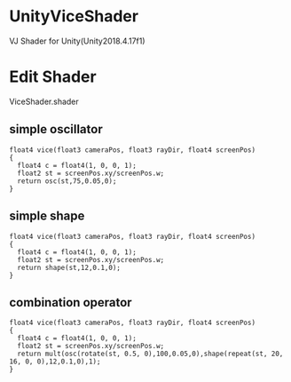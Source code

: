 # UnityViceShader
VJ Shader for Unity(Unity2018.4.17f1)

# Edit Shader
ViceShader.shader

## simple oscillator
```
float4 vice(float3 cameraPos, float3 rayDir, float4 screenPos)
{
  float4 c = float4(1, 0, 0, 1);
  float2 st = screenPos.xy/screenPos.w;
  return osc(st,75,0.05,0);
}
```

## simple shape
```
float4 vice(float3 cameraPos, float3 rayDir, float4 screenPos)
{
  float4 c = float4(1, 0, 0, 1);
  float2 st = screenPos.xy/screenPos.w;
  return shape(st,12,0.1,0);
}
```
## combination operator
```
float4 vice(float3 cameraPos, float3 rayDir, float4 screenPos)
{
  float4 c = float4(1, 0, 0, 1);
  float2 st = screenPos.xy/screenPos.w;
  return mult(osc(rotate(st, 0.5, 0),100,0.05,0),shape(repeat(st, 20, 16, 0, 0),12,0.1,0),1);
}
```
